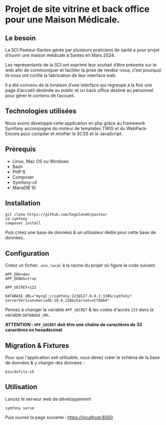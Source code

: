 # Projet de site vitrine et back office pour une Maison Médicale.

## Le besoin

La SCI Pasteur-Santes gérée par plusieurs praticiens de santé a pour projet
d’ouvrir une maison médicale à Santes en Mars 2024.

Les représentants de la SCI ont exprimé leur souhait d’être présents sur le
web afin de communiquer et faciliter la prise de rendez-vous, c’est pourquoi ils nous
ont confié la fabrication de leur interface web.

Il a été convenu de la livraison d’une interface qui regroupe à la fois une page
d’accueil destinée au public et un back office destiné au personnel pour gérer le
contenu de l’accueil.


## Technologies utilisées
Nous avons développé cette application en php grâce au framework Symfony
accompagné du moteur de templates TWIG et du WebPack-Encore pour compiler et
minifier le SCSS et le JavaScript.

## Prérequis

- Linux, Mac OS ou Windows
- Bash
- PHP 8
- Composer
- Symfony-cli
- MariaDB 10


## Installation

```
git clone https://github.com/SegoleneH/pasteur
cd symfony
composer install
```

  Puis créez une base de données & un utilisateur dédié pour cette base de données.


## Configuration

Créez un fichier `.env.local` à la racine du projet où figure le code suivant:

```
APP_ENV=dev
APP_DEBUG=true

APP_SECRET=123

DATABASE_URL="mysql://symfony:123@127.0.0.1:3306/symfony?serverVersion=mariadb-10.6.128&charset=utf8mb4"

```

Pensez à changer la variable `APP_SECRET` & les codes d'accès `123` dans la variable `DATABASE_URL`.

**ATTENTION : `APP_SECRET` doit être une chaîne de caractères de 32 caractères en hexadécimal**


## Migration & Fixtures

Pour que l'application soit utilisable, vous devez créer le schéma de la base de données & y charger des données :

```
bin/dofilo.sh
```


## Utilisation

Lancez le serveur web de développement

```
symfony serve
```

Puis ouvrez la page suivante : [https://localhost:8000](https://localhost:8000)
